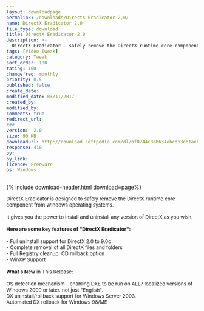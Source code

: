 ```yaml
---
layout: downloadpage
permalink: /downloads/DirectX-Eradicator-2,0/
name: DirectX Eradicator 2.0
file_type: download
title: DirectX Eradicator 2.0
description: >-
  DirectX Eradicator - safely remove the DirectX runtime core component from Windows
tags: [Video Tweak]
category: Tweak
sort_order: 100
rating: 100
changefreq: monthly
priority: 0.5
published: false
create_date: 
modified_date: 03/11/2017
created_by: 
modified_by: 
comments: true
redirect_url: 
### 
version:  2.0
size: 90 KB
downloadurl: http://download.softpedia.com/dl/bf0244c8a8634ebcdb3c61aebfb08ecc/46e6e1b6/100002588/software/system/dxe2005.zip
response: 410
by: 
by_link: 
licence: Freeware
os: Windows
---
```


{% include download-header.html download=page%}

<p style="fix-download-text !important">
<p><font size="2">DirectX Eradicator is designed to safely remove the DirectX runtime core component from Windows operating systems. <br />
<br />
It gives you the power to install and uninstall any version of DirectX as you wish.<br />
<br />
<span><strong>Here are some key features of "DirectX Eradicator":</strong></span><br />
<br />
- Full uninstall support for DirectX 2.0 to 9.0c<br />
- Complete removal of all DirectX files and folders <br />
- Full Registry cleanup. CD rollback option <br />
- WinXP Support<br />
<br />
<strong>What s New</strong> in This Release:<br />
<br />
OS detection mechanism - enabling DXE to be run on ALL? localized versions of Windows 2000 or later. not just "English".<br />
DX uninstall/rollback support for Windows Server 2003.<br />
Automated DX rollback for Windows 98/ME<br />
</font></p></p>
